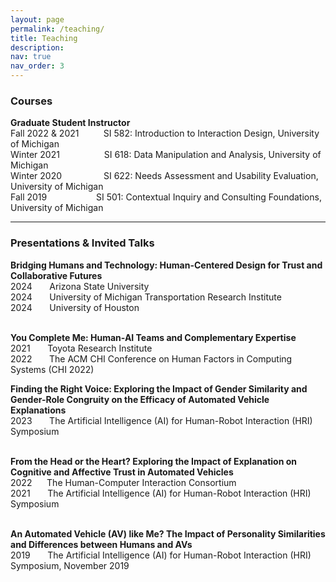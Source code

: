 ```yaml
---
layout: page
permalink: /teaching/
title: Teaching
description: 
nav: true
nav_order: 3
---
```

### Courses
**Graduate Student Instructor** <br />
Fall 2022 & 2021 &nbsp;&nbsp;&nbsp;&nbsp;&nbsp;&nbsp;&nbsp;&nbsp; SI 582: Introduction to Interaction Design, University of Michigan<br />
Winter 2021 &nbsp;&nbsp;&nbsp;&nbsp;&nbsp;&nbsp;&nbsp;&nbsp;&nbsp;&nbsp;&nbsp;&nbsp;&nbsp;&nbsp;&nbsp;&nbsp; SI 618: Data Manipulation and Analysis, University of Michigan<br />
Winter 2020 &nbsp;&nbsp;&nbsp;&nbsp;&nbsp;&nbsp;&nbsp;&nbsp;&nbsp;&nbsp;&nbsp;&nbsp;&nbsp;&nbsp;&nbsp; SI 622: Needs Assessment and Usability Evaluation, University of Michigan<br />
Fall 2019 &nbsp;&nbsp;&nbsp;&nbsp;&nbsp;&nbsp;&nbsp;&nbsp;&nbsp;&nbsp;&nbsp;&nbsp;&nbsp;&nbsp;&nbsp;&nbsp;&nbsp;&nbsp; SI 501: Contextual Inquiry and Consulting Foundations, University of Michigan<br />

***
### Presentations & Invited Talks
**Bridging Humans and Technology: Human-Centered Design for Trust and Collaborative Futures** <br />
2024 &nbsp;&nbsp;&nbsp;&nbsp;&nbsp; Arizona State University<br />
2024 &nbsp;&nbsp;&nbsp;&nbsp;&nbsp; University of Michigan Transportation Research Institute<br />
2024 &nbsp;&nbsp;&nbsp;&nbsp;&nbsp; University of Houston<br />
 <br />
 
**You Complete Me: Human-AI Teams and Complementary Expertise** <br />
2021 &nbsp;&nbsp;&nbsp;&nbsp;&nbsp; Toyota Research Institute<br />
2022 &nbsp;&nbsp;&nbsp;&nbsp;&nbsp; The ACM CHI Conference on Human Factors in Computing Systems (CHI 2022)
 <br />
 
**Finding the Right Voice: Exploring the Impact of Gender Similarity and Gender-Role Congruity on the Efficacy of Automated Vehicle Explanations**<br />
2023 &nbsp;&nbsp;&nbsp;&nbsp;&nbsp; The Artificial Intelligence (AI) for Human-Robot Interaction (HRI) Symposium<br />
<br />

**From the Head or the Heart? Exploring the Impact of Explanation on Cognitive and Affective Trust in Automated Vehicles**<br />
2022 &nbsp;&nbsp;&nbsp;&nbsp;&nbsp;The Human-Computer Interaction Consortium<br />
2021 &nbsp;&nbsp;&nbsp;&nbsp;&nbsp; The Artificial Intelligence (AI) for Human-Robot Interaction (HRI) Symposium<br />
 <br />

**An Automated Vehicle (AV) like Me? The Impact of Personality Similarities and Differences between Humans and AVs**<br />
2019 &nbsp;&nbsp;&nbsp;&nbsp;&nbsp; The Artificial Intelligence (AI) for Human-Robot Interaction (HRI) Symposium, November 2019<br />



